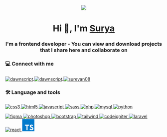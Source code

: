 <div href ="http://mr-surya.site/" align="center" style="margin-left:auto;margin-right:auto;">
  <img height="150" src="assets/profile.png"  />
</div>

###
 

<h1 align="center">Hi 👋, I'm <a href="http://mr-surya.site/">Surya</a></h1>
<h3 align="center">I'm a frontend developer - You can view and download projects that I share here and collaborate on</h3>

### 


<h3 align="left">💻 Connect with me</h3>

###

<p align="left">
  <a href="https://codepen.io/dawnscript" target="blank">
    <img align="center" src="assets/codepen.png" alt="dawnscript" height="30" width="30" />
  </a> 
  <a href="https://www.youtube.com/@dawnscript" target="blank">
    <img align="center" src="assets/youtube.png" alt="dawnscript" height="30" width="30" />
  </a>
  <a href="https://www.hackerrank.com/profile/van_surya" target="blank">
    <img align="center" src="assets/hackerrank.png" alt="surevan08" height="30" width="30" />
  </a>
</p>

###

<h3 align="left">🛠 Language and tools</h3>

###
<p align="left"> 
  <a href="https://www.w3schools.com/css/" target="_blank" rel="noreferrer">
    <img src="assets/css.png" alt="css3" width="40" height="40"/>
  </a>
  <a href="https://www.w3.org/html/" target="_blank" rel="noreferrer">
    <img src="assets/html.png" alt="html5" width="40" height="40"/>
  </a>
  <a href="https://developer.mozilla.org/en-US/docs/Web/JavaScript" target="_blank" rel="noreferrer">
    <img src="assets/js.png" alt="javascript" width="40" height="40"/>
  </a>
  <a href="https://sass-lang.com" target="_blank" rel="noreferrer">
    <img src="assets/sass.png"  alt="sass" width="40" height="40"/>
  </a>
  <a href="https://www.php.net" target="_blank" rel="noreferrer"> 
    <img src="assets/php.png" alt="php" width="40" height="40"/>
  </a> 
  <a href="https://www.mysql.com/" target="_blank" rel="noreferrer">
    <img src="assets/mysql.png" alt="mysql" width="40" height="40"/>
  </a>
  <a href="https://www.python.org" target="_blank" rel="noreferrer">
    <img src="assets/python.png" alt="python" width="40" height="40"/>
  </a>
</p>

<p align="left"> 
  <a href="https://www.figma.com/" target="_blank" rel="noreferrer">
    <img src="assets/figma.png" alt="figma" width="40" height="40"/>
  </a>
  <a href="https://www.photoshop.com/en" target="_blank" rel="noreferrer">
    <img src="assets/photoshop.png" alt="photoshop" width="40" height="40"/>
  </a>
  <a href="https://getbootstrap.com" target="_blank" rel="noreferrer">
    <img src="assets/bootstrap.png" alt="bootstrap" width="40" height="40">
  </a>
  <a href="https://tailwindcss.com/" target="_blank" rel="noreferrer">
    <img src="assets/tailwind.png" alt="tailwind" width="40" height="40"/>
  </a>  
  <a href="https://codeigniter.com" target="_blank" rel="noreferrer">
    <img src="assets/codeigniter.png" alt="codeigniter" width="40" height="40"/>
  </a>
  <a href="https://laravel.com/" target="_blank" rel="noreferrer">
    <img src="assets/laravel.png" alt="laravel" width="40" height="40"/>
  </a> 
  <a href="https://reactjs.org/" target="_blank" rel="noreferrer">
    <img src="assets/react.png" alt="react" width="40" height="40"/>
  </a>
  <a href="https://www.typescriptlang.org/" target="_blank" rel="noreferrer">
    <img src="https://raw.githubusercontent.com/devicons/devicon/master/icons/typescript/typescript-original.svg" alt="typescript" width="40" height="40"/>
  </a> 
</p>

### 
  
 
